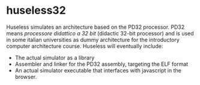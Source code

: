 # huseless32

Huseless simulates an architecture based on the PD32 processor.
PD32 means *processore didattico a 32 bit* (didactic 32-bit processor) and is used in some italian universities as dummy architecture for the introductory computer architecture course.
Huseless will eventually include:
  - The actual simulator as a library
  - Assembler and linker for the PD32 assembly, targeting the ELF format
  - An actual simulator executable that interfaces with javascript in the browser.
